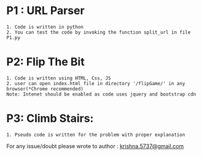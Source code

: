 # P1 : URL Parser
    1. Code is written in python
    2. You can test the code by invoking the function split_url in file P1.py

# P2: Flip The Bit
    1. Code is written using HTML, Css, JS
    2. user can open index.html file in directory '/flipGame/' in any browser(*Chrome recommended)
    Note: Intenet should be enabled as code uses jquery and bootstrap cdn

# P3: Climb Stairs:
    1. Pseudo code is written for the problem with proper explanation

For any issue/doubt please wrote to author : krishna.5737@gmail.com


